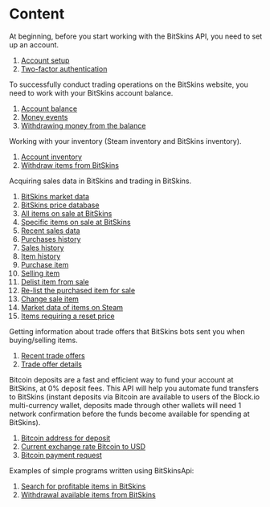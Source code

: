 # Content

At beginning, before you start working with the BitSkins API, you need to set up an account.
1. [Account setup](https://github.com/Captious99/BitSkinsApi/blob/master/docs/eng/account/account_setup.md)
2. [Two-factor authentication](https://github.com/Captious99/BitSkinsApi/blob/master/docs/eng/account/two_factor_authentication.md)

To successfully conduct trading operations on the BitSkins website, you need to work with your BitSkins account balance.
1. [Account balance](https://github.com/Captious99/BitSkinsApi/blob/master/docs/eng/balance/account_balance.md)
2. [Money events](https://github.com/Captious99/BitSkinsApi/blob/master/docs/eng/balance/money_events.md)
3. [Withdrawing money from the balance](https://github.com/Captious99/BitSkinsApi/blob/master/docs/eng/balance/withdraw_money.md)

Working with your inventory (Steam inventory and BitSkins inventory).
1. [Account inventory](https://github.com/Captious99/BitSkinsApi/blob/master/docs/eng/inventory/account_inventory.md)
2. [Withdraw items from BitSkins](https://github.com/Captious99/BitSkinsApi/blob/master/docs/eng/inventory/withdraw_item.md)

Acquiring sales data in BitSkins and trading in BitSkins.
1. [BitSkins market data](https://github.com/Captious99/BitSkinsApi/blob/master/docs/eng/market/market_data.md)
2. [BitSkins price database](https://github.com/Captious99/BitSkinsApi/blob/master/docs/eng/market/price_database.md)
3. [All items on sale at BitSkins](https://github.com/Captious99/BitSkinsApi/blob/master/docs/eng/market/inventory_on_sale.md)
4. [Specific items on sale at BitSkins](https://github.com/Captious99/BitSkinsApi/blob/master/docs/eng/market/specific_items_on_sale.md)
5. [Recent sales data](https://github.com/Captious99/BitSkinsApi/blob/master/docs/eng/market/recent_sale.md)
6. [Purchases history](https://github.com/Captious99/BitSkinsApi/blob/master/docs/eng/market/buy_history.md)
7. [Sales history](https://github.com/Captious99/BitSkinsApi/blob/master/docs/eng/market/sell_history.md)
8. [Item history](https://github.com/Captious99/BitSkinsApi/blob/master/docs/eng/market/item_history.md)
9. [Purchase item](https://github.com/Captious99/BitSkinsApi/blob/master/docs/eng/market/buy_item.md)
10. [Selling item](https://github.com/Captious99/BitSkinsApi/blob/master/docs/eng/market/sell_item.md)
11. [Delist item from sale](https://github.com/Captious99/BitSkinsApi/blob/master/docs/eng/market/delist_item.md)
12. [Re-list the purchased item for sale](https://github.com/Captious99/BitSkinsApi/blob/master/docs/eng/market/relist_item.md)
13. [Change sale item](https://github.com/Captious99/BitSkinsApi/blob/master/docs/eng/market/modify_sale.md)
14. [Market data of items on Steam](https://github.com/Captious99/BitSkinsApi/blob/master/docs/eng/market/steam_price_data.md)
15. [Items requiring a reset price](https://github.com/Captious99/BitSkinsApi/blob/master/docs/eng/market/reset_price_items.md)

Getting information about trade offers that BitSkins bots sent you when buying/selling items.
1. [Recent trade offers](https://github.com/Captious99/BitSkinsApi/blob/master/docs/eng/trade/recent_trade_offers.md)
2. [Trade offer details](https://github.com/Captious99/BitSkinsApi/blob/master/docs/eng/trade/trade_details.md)

Bitcoin deposits are a fast and efficient way to fund your account at BitSkins, at 0% deposit fees. This API will help you automate fund transfers to BitSkins (instant deposits via Bitcoin are available to users of the Block.io multi-currency wallet, deposits made through other wallets will need 1 network confirmation before the funds become available for spending at BitSkins).
1. [Bitcoin address for deposit](https://github.com/Captious99/BitSkinsApi/blob/master/docs/eng/crypto/bitcoin_deposit_address.md)
2. [Current exchange rate Bitcoin to USD](https://github.com/Captious99/BitSkinsApi/blob/master/docs/eng/crypto/bitcoin_deposit_rate.md)
3. [Bitcoin payment request](https://github.com/Captious99/BitSkinsApi/blob/master/docs/eng/crypto/create_bitcoin_deposit.md)

Examples of simple programs written using BitSkinsApi:
1. [Search for profitable items in BitSkins](https://github.com/Captious99/BitSkinsApi/blob/master/docs/eng/code_examples/find_profitable_items.md)
2. [Withdrawal available items from BitSkins](https://github.com/Captious99/BitSkinsApi/blob/master/docs/eng/code_examples/withdraw_available_items.md)